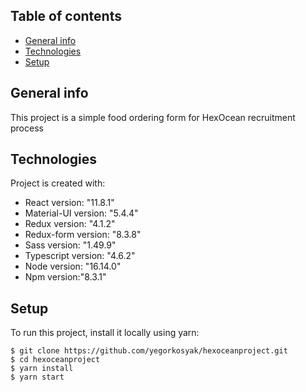 ## Table of contents

- [General info](#general-info)
- [Technologies](#technologies)
- [Setup](#setup)

## General info

This project is a simple food ordering form for HexOcean recruitment process

## Technologies

Project is created with:

- React version: "11.8.1"
- Material-UI version: "5.4.4"
- Redux version: "4.1.2"
- Redux-form version: "8.3.8"
- Sass version: "1.49.9"
- Typescript version: "4.6.2"
- Node version: "16.14.0"
- Npm version:"8.3.1"

## Setup

To run this project, install it locally using yarn:

```
$ git clone https://github.com/yegorkosyak/hexoceanproject.git
$ cd hexoceanproject
$ yarn install
$ yarn start
```
